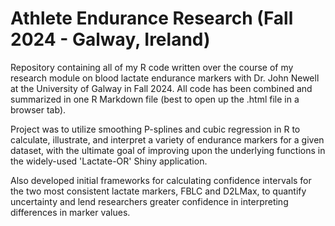 # Athlete Endurance Research (Fall 2024 - Galway, Ireland)

Repository containing all of my R code written over the course of my research module on blood lactate endurance markers with Dr. John Newell at the University of Galway in Fall 2024. All code has been combined and summarized in one R Markdown file (best to open up the .html file in a browser tab).

Project was to utilize smoothing P-splines and cubic regression in R to calculate, illustrate, and interpret a variety of endurance markers for a given dataset, with the ultimate goal of improving upon the underlying functions in the widely-used 'Lactate-OR' Shiny application.

Also developed initial frameworks for calculating confidence intervals for the two most consistent lactate markers, FBLC and D2LMax, to quantify uncertainty and lend researchers greater confidence in interpreting differences in marker values.
